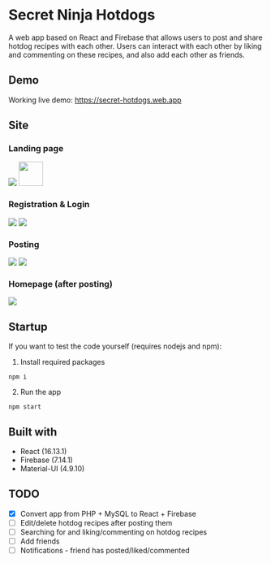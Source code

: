 # Secret Ninja Hotdogs
A web app based on React and Firebase that allows users to post and share hotdog recipes with each other. Users can interact with each other by liking and commenting on these recipes, and also add each other as friends.

## Demo
Working live demo: https://secret-hotdogs.web.app

## Site
### Landing page
![](https://res.cloudinary.com/noctisvirtus/image/upload/v1593054688/landing.png)
<img src="https://res.cloudinary.com/noctisvirtus/image/upload/v1593054688/landing.png" width="48">		
### Registration & Login
![](https://res.cloudinary.com/noctisvirtus/image/upload/v1593059871/registration.png)
![](https://res.cloudinary.com/noctisvirtus/image/upload/v1593059871/login.png)
### Posting
![](https://res.cloudinary.com/noctisvirtus/image/upload/v1593057445/post_a.png)
![](https://res.cloudinary.com/noctisvirtus/image/upload/v1593058658/post_b.png)
### Homepage (after posting)
![](https://res.cloudinary.com/noctisvirtus/image/upload/v1593057444/homepage.png)

## Startup
If you want to test the code yourself (requires nodejs and npm):
1. Install required packages
```
npm i
```
2. Run the app
```
npm start
```

## Built with
- React       (16.13.1)
- Firebase    (7.14.1)
- Material-UI (4.9.10)

## TODO
- [x] Convert app from PHP + MySQL to React + Firebase
- [ ] Edit/delete hotdog recipes after posting them
- [ ] Searching for and liking/commenting on hotdog recipes
- [ ] Add friends
- [ ] Notifications - friend has posted/liked/commented
